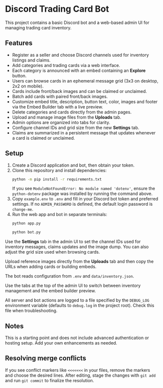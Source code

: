 # Discord Trading Card Bot

This project contains a basic Discord bot and a web-based admin UI for managing trading card inventory.

## Features
- Register as a seller and choose Discord channels used for inventory listings and claims.
- Add categories and trading cards via a web interface.
- Each category is announced with an embed containing an **Explore** button.
- Users can browse cards in an ephemeral message grid (3x3 on desktop, 2x2 on mobile).
- Cards include front/back images and can be claimed or unclaimed.
- Batch add cards with paired front/back images.
- Customize embed title, description, button text, color, images and footer via the Embed Builder tab with a live preview.
- Delete categories and cards directly from the admin pages.
- Upload and manage image files from the **Uploads** tab.
- Admin options are organized into tabs for clarity.
- Configure channel IDs and grid size from the new **Settings** tab.
- Claims are summarized in a persistent message that updates whenever a card is claimed or unclaimed.

## Setup
1. Create a Discord application and bot, then obtain your token.
2. Clone this repository and install dependencies:
   ```bash
   python -m pip install -r requirements.txt
   ```
   If you see `ModuleNotFoundError: No module named 'dotenv'`, ensure the
   `python-dotenv` package was installed by running the command above.
3. Copy `example.env` to `.env` and fill in your Discord bot token and preferred settings. If no `ADMIN_PASSWORD` is defined, the default login password is `change-me`.
4. Run the web app and bot in separate terminals:
   ```bash
   python app.py
   ```
   ```bash
   python bot.py
   ```

Use the **Settings** tab in the admin UI to set the channel IDs used for
inventory messages, claims updates and the image dump. You can also adjust the
grid size used when browsing cards.

Upload reference images directly from the **Uploads** tab and then copy the URLs
when adding cards or building embeds.

The bot reads configuration from `.env` and `data/inventory.json`.

Use the tabs at the top of the admin UI to switch between inventory management and the embed builder preview.

All server and bot actions are logged to a file specified by the `DEBUG_LOG`
environment variable (defaults to `debug.log` in the project root). Check this
file when troubleshooting.

## Notes
This is a starting point and does not include advanced authentication or hosting setup. Add your own enhancements as needed.

## Resolving merge conflicts
If you see conflict markers like `<<<<<<<` in your files, remove the markers and choose the desired lines. After editing, stage the changes with `git add` and run `git commit` to finalize the resolution.
